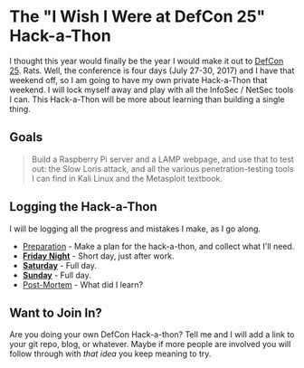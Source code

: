 # The "I Wish I Were at DefCon 25" Hack-a-Thon

I thought this year would finally be the year I would make it out to [DefCon 25](https://defcon.org/html/defcon-25/dc-25-index.html).  Rats.  Well, the conference is four days (July 27-30, 2017) and I have that weekend off, so I am going to have my own private Hack-a-Thon that weekend.  I will lock myself away and play with all the InfoSec / NetSec tools I can.  This Hack-a-Thon will be more about learning than building a single thing.


## Goals

> Build a Raspberry Pi server and a LAMP webpage, and use that to test out: the Slow Loris attack, and all the various penetration-testing tools I can find in Kali Linux and the Metasploit textbook.


## Logging the Hack-a-Thon

I will be logging all the progress and mistakes I make, as I go along.

* [Preparation](logs/early_prep.md) - Make a plan for the hack-a-thon, and collect what I'll need.
* **[Friday Night](logs/friday.md)** - Short day, just after work.
* **[Saturday](logs/saturday.md)** - Full day.
* **[Sunday](logs/sunday.md)** - Full day.
* [Post-Mortem](logs/the_post_mortem.md) - What did I learn?


## Want to Join In?

Are you doing your own DefCon Hack-a-thon?  Tell me and I will add a link to your git repo, blog, or whatever.  Maybe if more people are involved you will follow through with *that idea* you keep meaning to try.

